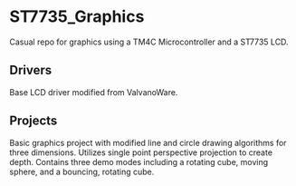 # ST7735_Graphics
Casual repo for graphics using a TM4C Microcontroller and a ST7735 LCD.
## Drivers
Base LCD driver modified from ValvanoWare.

## Projects
Basic graphics project with modified line and circle drawing algorithms for three dimensions. Utilizes single point perspective projection to create depth. Contains three demo modes including a rotating cube, moving sphere, and a bouncing, rotating cube.

